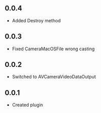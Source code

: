 ## 0.0.4
* Added Destroy method

## 0.0.3
* Fixed CameraMacOSFile wrong casting

## 0.0.2
* Switched to AVCameraVideoDataOutput

## 0.0.1
* Created plugin
